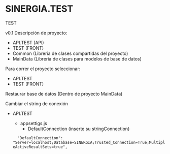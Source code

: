 # SINERGIA.TEST
TEST

v0.1
Descripción de proyecto:
- API.TEST (API)
- TEST (FRONT)
- Common (Libreria de clases compartidas del proyecto)
- MainData (Libreria de clases para modelos de base de datos)

Para correr el proyecto seleccionar:
- API.TEST
- TEST (FRONT)

Restaurar base de datos (Dentro de proyecto MainData)

Cambiar el string de conexión
- API.TEST
  - appsettigs.js
    - DefaultConnection (inserte su stringConnection)
  
  <code>
    "DefaultConnection": "Server=localhost;Database=SINERGIA;Trusted_Connection=True;MultipleActiveResultSets=true",
  </code>
  
